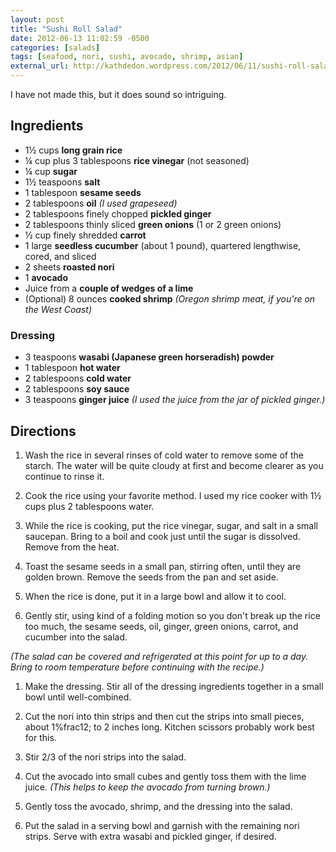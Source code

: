 ```yaml
---
layout: post
title: "Sushi Roll Salad"
date: 2012-06-13 11:02:59 -0500
categories: [salads]
tags: [seafood, nori, sushi, avocado, shrimp, asian]
external_url: http://kathdedon.wordpress.com/2012/06/11/sushi-roll-salad/
---
```

I have not made this, but it does sound so intriguing.


## Ingredients

* 1&frac12; cups **long grain rice**
* &frac14; cup plus 3 tablespoons **rice vinegar** (not seasoned)
* &frac14; cup **sugar**
* 1&frac12; teaspoons **salt**
* 1 tablespoon **sesame seeds**
* 2 tablespoons **oil** *(I used grapeseed)*
* 2 tablespoons finely chopped **pickled ginger**
* 2 tablespoons thinly sliced **green onions** (1 or 2 green onions)
* &frac12; cup finely shredded **carrot**
* 1 large **seedless cucumber** (about 1 pound), quartered lengthwise, cored, and sliced
* 2 sheets **roasted nori**
* 1 **avocado**
* Juice from a **couple of wedges of a lime**
* (Optional) 8 ounces **cooked shrimp** *(Oregon shrimp meat, if you're on the West Coast)*

### Dressing

* 3 teaspoons **wasabi (Japanese green horseradish) powder**
* 1 tablespoon **hot water**
* 2 tablespoons **cold water**
* 2 tablespoons **soy sauce**
* 3 teaspoons **ginger juice** *(I used the juice from the jar of pickled ginger.)*

## Directions
1.  Wash the rice in several rinses of cold water to remove some of the starch. The water will be quite cloudy at first and become clearer as you continue to rinse it.

1.  Cook the rice using your favorite method. I used my rice cooker with 1½ cups plus 2 tablespoons water.

1.  While the rice is cooking, put the rice vinegar, sugar, and salt in a small saucepan. Bring to a boil and cook just until the sugar is dissolved. Remove from the heat.

1.  Toast the sesame seeds in a small pan, stirring often, until they are golden brown. Remove the seeds from the pan and set aside.

1. When the rice is done, put it in a large bowl and allow it to cool.

1.  Gently stir, using kind of a folding motion so you don't break up the rice too much, the sesame seeds, oil, ginger, green onions, carrot, and cucumber into the salad.

*(The salad can be covered and refrigerated at this point for up to a day. Bring to room temperature before continuing with the recipe.)*

1.  Make the dressing. Stir all of the dressing ingredients together in a small bowl until well-combined.

1.  Cut the nori into thin strips and then cut the strips into small pieces, about 1%frac12; to 2 inches long. Kitchen scissors probably work best for this.

1.  Stir 2/3 of the nori strips into the salad.

1.  Cut the avocado into small cubes and gently toss them with the lime juice. *(This helps to keep the avocado from turning brown.)*

1.  Gently toss the avocado, shrimp, and the dressing into the salad.

1.  Put the salad in a serving bowl and garnish with the remaining nori strips. Serve with extra wasabi and pickled ginger, if desired.
